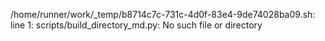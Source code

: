 /home/runner/work/_temp/b8714c7c-731c-4d0f-83e4-9de74028ba09.sh: line 1: scripts/build_directory_md.py: No such file or directory
